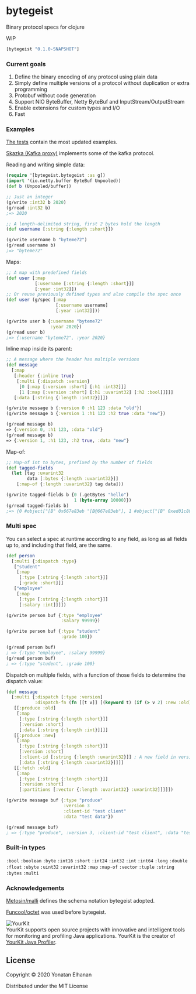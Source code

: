 # bytegeist

Binary protocol specs for clojure

WIP

```clojure
[bytegeist "0.1.0-SNAPSHOT"]
```

### Current goals

1. Define the binary encoding of any protocol using plain data
2. Simply define multiple versions of a protocol without duplication or extra programming
3. Protobuf without code generation
4. Support NIO ByteBuffer, Netty ByteBuf and InputStream/OutputStream
5. Enable extensions for custom types and I/O
6. Fast

### Examples

[The tests](test/bytegeist/bytegeist_test.clj) contain the most updated examples.

[Skazka (Kafka proxy)](https://github.com/yonatane/skazka/blob/851873f7a75b9c37f3313d041c4caeddfafa9db0/src/skazka/protocol.clj#L1)
implements some of the kafka protocol.

Reading and writing simple data:

```clojure
(require '[bytegeist.bytegeist :as g])
(import '(io.netty.buffer ByteBuf Unpooled))
(def b (Unpooled/buffer))

;; Just an integer
(g/write :int32 b 2020)
(g/read :int32 b)
;=> 2020

;; A length-delimited string, first 2 bytes hold the length
(def username [:string {:length :short}])

(g/write username b "byteme72")
(g/read username b)
;=> "byteme72"
```

Maps:

```clojure
;; A map with predefined fields
(def user [:map
           [:username [:string {:length :short}]]
           [:year :int32]])
;; Or reuse previously defined types and also compile the spec once
(def user (g/spec [:map
                   [:username username]
                   [:year :int32]]))

(g/write user b {:username "byteme72"
                 :year 2020})
(g/read user b)
;=> {:username "byteme72", :year 2020}
```

Inline map inside its parent:

```clojure
;; A message where the header has multiple versions
(def message
  [:map
   [:header {:inline true}
    [:multi {:dispatch :version}
     [0 [:map [:version :short] [:h1 :int32]]]
     [1 [:map [:version :short] [:h1 :uvarint32] [:h2 :bool]]]]]
   [:data [:string {:length :int32}]]])

(g/write message b {:version 0 :h1 123 :data "old"})
(g/write message b {:version 1 :h1 123 :h2 true :data "new"})

(g/read message b)
=> {:version 0, :h1 123, :data "old"}
(g/read message b)
=> {:version 1, :h1 123, :h2 true, :data "new"}
```

Map-of:

```clojure
;; Map-of int to bytes, prefixed by the number of fields
(def tagged-fields
  (let [tag :uvarint32
        data [:bytes {:length :uvarint32}]]
    [:map-of {:length :uvarint32} tag data]))

(g/write tagged-fields b {0 (.getBytes "hello")
                          1 (byte-array 10000)})
(g/read tagged-fields b)
;=> {0 #object["[B" 0x667e83eb "[B@667e83eb"], 1 #object["[B" 0xed01c80 "[B@ed01c80"]}
```

### Multi spec

You can select a spec at runtime according to any field,
as long as all fields up to, and including that field, are the same.

```clojure
(def person
  [:multi {:dispatch :type}
   ["student"
    [:map
     [:type [:string {:length :short}]]
     [:grade :short]]]
   ["employee"
    [:map
     [:type [:string {:length :short}]]
     [:salary :int]]]])

(g/write person buf {:type "employee"
                     :salary 99999})

(g/write person buf {:type "student"
                     :grade 100})

(g/read person buf)
; => {:type "employee", :salary 99999}
(g/read person buf)
; => {:type "student", :grade 100}
```

Dispatch on multiple fields, with a function of those fields to determine the dispatch value:

```clojure
(def message
  [:multi {:dispatch [:type :version]
           :dispatch-fn (fn [[t v]] [(keyword t) (if (> v 2) :new :old)])}
   [[:produce :old]
    [:map
     [:type [:string {:length :short}]]
     [:version :short]
     [:data [:string {:length :int}]]]]
   [[:produce :new]
    [:map
     [:type [:string {:length :short}]]
     [:version :short]
     [:client-id [:string {:length :uvarint32}]] ; A new field in versions 3 and up
     [:data [:string {:length :uvarint32}]]]]
   [[:fetch :old]
    [:map
     [:type [:string {:length :short}]]
     [:version :short]
     [:partitions [:vector {:length :uvarint32} :uvarint32]]]]])

(g/write message buf {:type "produce"
                      :version 3
                      :client-id "test client"
                      :data "test data"})

(g/read message buf)
; => {:type "produce", :version 3, :client-id "test client", :data "test data"}
```

### Built-in types

`:bool`
`:boolean`
`:byte`
`:int16`
`:short`
`:int24`
`:int32`
`:int`
`:int64`
`:long`
`:double`
`:float`
`:ubyte`
`:uint32`
`:uvarint32`
`:map`
`:map-of`
`:vector`
`:tuple`
`:string`
`:bytes`
`:multi`

### Acknowledgements

[Metosin/malli](https://github.com/metosin/malli) defines the schema notation bytegeist adopted.

[Funcool/octet](https://github.com/funcool/octet) was used before bytegeist.

![YourKit](https://www.yourkit.com/images/yklogo.png)<br>
YourKit supports open source projects with innovative and intelligent tools for monitoring and profiling Java applications.
YourKit is the creator of <a href="https://www.yourkit.com/java/profiler/">YourKit Java Profiler</a>.

## License

Copyright © 2020 Yonatan Elhanan

Distributed under the MIT License
